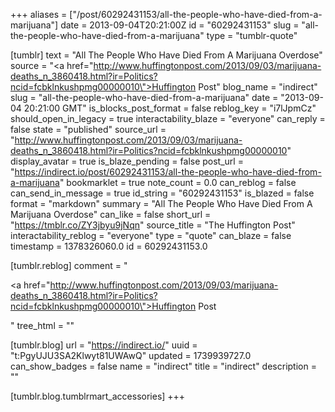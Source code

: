 +++
aliases = ["/post/60292431153/all-the-people-who-have-died-from-a-marijuana"]
date = 2013-09-04T20:21:00Z
id = "60292431153"
slug = "all-the-people-who-have-died-from-a-marijuana"
type = "tumblr-quote"

[tumblr]
text = "All The People Who Have Died From A Marijuana Overdose"
source = "<a href=\"http://www.huffingtonpost.com/2013/09/03/marijuana-deaths_n_3860418.html?ir=Politics?ncid=fcbklnkushpmg00000010\">Huffington Post</a>"
blog_name = "indirect"
slug = "all-the-people-who-have-died-from-a-marijuana"
date = "2013-09-04 20:21:00 GMT"
is_blocks_post_format = false
reblog_key = "i7lJpmCz"
should_open_in_legacy = true
interactability_blaze = "everyone"
can_reply = false
state = "published"
source_url = "http://www.huffingtonpost.com/2013/09/03/marijuana-deaths_n_3860418.html?ir=Politics?ncid=fcbklnkushpmg00000010"
display_avatar = true
is_blaze_pending = false
post_url = "https://indirect.io/post/60292431153/all-the-people-who-have-died-from-a-marijuana"
bookmarklet = true
note_count = 0.0
can_reblog = false
can_send_in_message = true
id_string = "60292431153"
is_blazed = false
format = "markdown"
summary = "All The People Who Have Died From A Marijuana Overdose"
can_like = false
short_url = "https://tmblr.co/ZY3jbyu9jNqn"
source_title = "The Huffington Post"
interactability_reblog = "everyone"
type = "quote"
can_blaze = false
timestamp = 1378326060.0
id = 60292431153.0

[tumblr.reblog]
comment = "<p><a href=\"http://www.huffingtonpost.com/2013/09/03/marijuana-deaths_n_3860418.html?ir=Politics?ncid=fcbklnkushpmg00000010\">Huffington Post</a></p>"
tree_html = ""

[tumblr.blog]
url = "https://indirect.io/"
uuid = "t:PgyUJU3SA2Klwyt81UWAwQ"
updated = 1739939727.0
can_show_badges = false
name = "indirect"
title = "indirect"
description = ""

[tumblr.blog.tumblrmart_accessories]
+++

